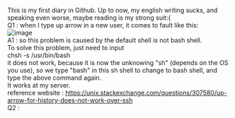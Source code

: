 This is my first diary in Github. Up to now, my english writing sucks, and speaking even worse, maybe reading is my strong suit:{  
Q1 : when I type up arrow in a new user, it comes to fault like this:  
  ![image](https://user-images.githubusercontent.com/50364332/205663885-1ee60dfe-bb1f-477b-b01a-857fba4c1547.png)  
A1 : so this problem is caused by the default shell is not bash shell.  
  To solve this problem, just need to input  
            chsh -s /usr/bin/bash  
  it does not work, because it is now the unknowing "sh" (depends on the OS you use), so we type "bash" in this sh shell to change to bash shell, and type the above command again.  
  It works at my server.  
  reference website : https://unix.stackexchange.com/questions/307580/up-arrow-for-history-does-not-work-over-ssh  
Q2 : 
